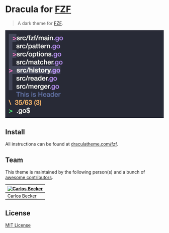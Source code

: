 # Dracula for [FZF](https://github.com/junegunn/fzf)

> A dark theme for [FZF](https://github.com/junegunn/fzf).

![Screenshot](./screenshot.png)

## Install

All instructions can be found at [draculatheme.com/fzf](https://draculatheme.com/fzf).

## Team

This theme is maintained by the following person(s) and a bunch of [awesome contributors](https://github.com/dracula/template/graphs/contributors).

[![Carlos Becker](https://github.com/caarlos0.png?size=100)](https://github.com/caarlos0) |
--- |
[Carlos Becker](https://github.com/caarlos0) |

## License

[MIT License](./LICENSE)
